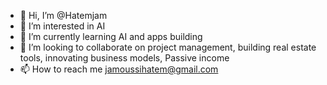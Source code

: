 - 👋 Hi, I’m @Hatemjam
- 👀 I’m interested in AI
- 🌱 I’m currently learning AI and apps building
- 💞️ I’m looking to collaborate on project management, building real estate tools, innovating business models, Passive income
- 📫 How to reach me jamoussihatem@gmail.com

<!---
Hatemjam/Hatemjam is a ✨ special ✨ repository because its `README.md` (this file) appears on your GitHub profile.
You can click the Preview link to take a look at your changes.
--->
